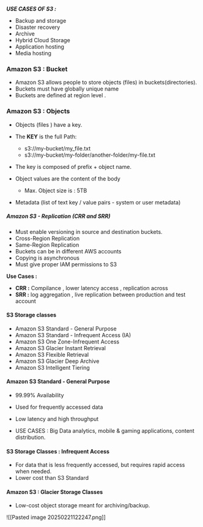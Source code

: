 
***USE CASES OF S3 :*** 
* Backup and storage
* Disaster recovery
* Archive
* Hybrid Cloud Storage
* Application hosting
* Media hosting



### Amazon S3 : Bucket

* Amazon S3 allows people to store objects (files) in buckets(directories).
* Buckets must have globally unique name
* Buckets are defined at region level .



### Amazon S3 : Objects

* Objects (files ) have a key.
* The **KEY**  is the full Path: 
	* s3://my-bucket/my_file.txt
	* s3://my-bucket/my-folder/another-folder/my-file.txt
* The key is composed of prefix + object name. 
* Object values are the content of the body
	* Max. Object size is : 5TB

*  Metadata (list of text key / value pairs  - system or user metadata)





##### Amazon S3 - Replication (CRR and SRR)

* Must enable versioning in source and destination buckets.
* Cross-Region Replication
* Same-Region Replication
* Buckets can be in different AWS accounts
* Copying is asynchronous
* Must give proper IAM permissions to S3


**Use Cases :** 
*  **CRR :**   Compilance , lower latency access , replication across 
* **SRR :** log aggregation , live replication between production and test account





#### S3 Storage classes

* Amazon S3 Standard - General Purpose 
* Amazon S3 Standard - Infrequent Access (IA)
* Amazon S3 One Zone-Infrequent Access
* Amazon S3 Glacier Instant Retrieval
* Amazon S3 Flexible Retrieval 
* Amazon S3 Glacier Deep Archive
* Amazon S3 Intelligent Tiering



#### Amazon S3 Standard - General Purpose 

- 99.99% Availability
- Used for frequently accessed data
- Low latency and high throughput


- USE CASES : Big Data analytics, mobile & gaming applications, content distribution.



#### S3 Storage Classes : Infrequent Access

* For data that is less frequently accessed, but requires rapid access when needed. 
* Lower cost than S3 Standard

#### Amazon S3 : Glacier Storage Classes

* Low-cost object storage meant for archiving/backup. 


![[Pasted image 20250221122247.png]]